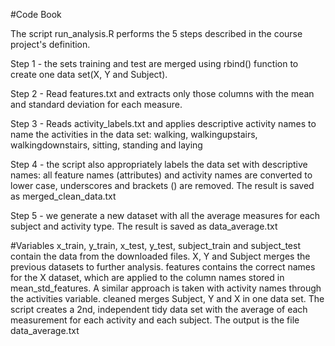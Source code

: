 #Code Book

The script run_analysis.R performs the 5 steps described in the course project's definition.

Step 1 - the  sets training and test are merged using rbind() function to create one data set(X, Y and Subject).

Step 2 -  Read features.txt and extracts only those columns with the mean and standard deviation for each measure.

Step 3 - Reads activity_labels.txt and applies descriptive activity names to name the activities in the data set: 
walking, walkingupstairs, walkingdownstairs, sitting, standing and laying

Step 4 - the script also appropriately labels the data set with descriptive names: all feature names (attributes) and activity names are converted to lower case, underscores and brackets () are removed.
The result is saved as merged_clean_data.txt

Step 5 - we generate a new dataset with all the average measures for each subject and activity type. The result is saved as data_average.txt

#Variables
x_train, y_train, x_test, y_test, subject_train and subject_test contain the data from the downloaded files.
X, Y and Subject merges the previous datasets to further analysis.
features contains the correct names for the X dataset, which are applied to the column names stored in mean_std_features.
A similar approach is taken with activity names through the activities variable.
cleaned merges Subject, Y and X in one data set.
The script creates a 2nd, independent tidy data set with the average of each measurement for each activity and each subject. The output is the file data_average.txt
